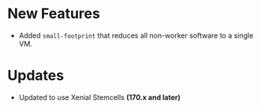 # New Features

- Added `small-footprint` that reduces all non-worker software to a
  single VM.

# Updates

- Updated to use Xenial Stemcells **(170.x and later)**
